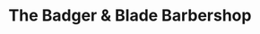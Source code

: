 ---
title: "The Badger & Blade Barbershop"
url: /bristol/the-badger-and-blade-barbershop/
shop: hairdresser
---